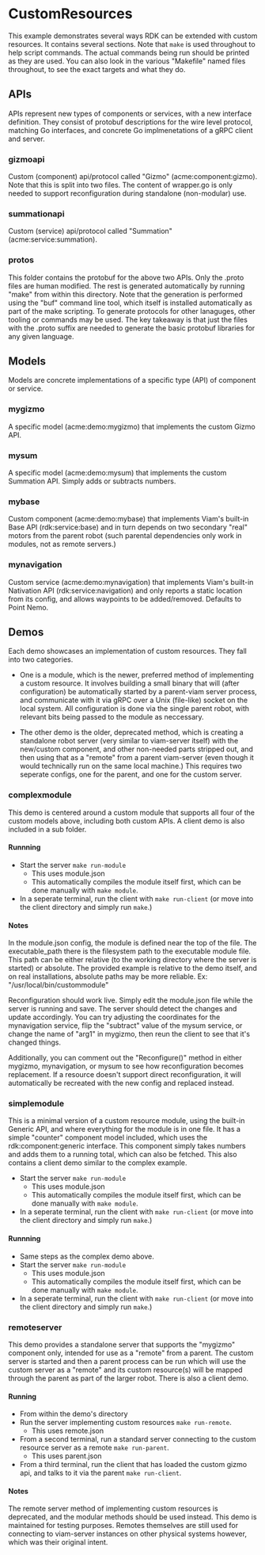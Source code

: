 # CustomResources
This example demonstrates several ways RDK can be extended with custom resources. It contains several sections. Note that `make` is used throughout to help script commands. The actual commands being run should be printed as they are used. You can also look in the various "Makefile" named files throughout, to see the exact targets and what they do.

## APIs
APIs represent new types of components or services, with a new interface definition. They consist of protobuf descriptions for the wire level protocol, matching Go interfaces, and concrete Go implmenetations of a gRPC client and server.

### gizmoapi
Custom (component) api/protocol called "Gizmo" (acme:component:gizmo).
Note that this is split into two files. The content of wrapper.go is only needed to support reconfiguration during standalone (non-modular) use.

### summationapi
Custom (service) api/protocol called "Summation" (acme:service:summation).

### protos
This folder contains the protobuf for the above two APIs. Only the .proto files are human modified. The rest is generated automatically by running "make" from within this directory. Note that the generation is performed using the "buf" command line tool, which itself is installed automatically as part of the make scripting. To generate protocols for other lanaguges, other tooling or commands may be used. The key takeaway is that just the files with the .proto suffix are needed to generate the basic protobuf libraries for any given language.

## Models
Models are concrete implementations of a specific type (API) of component or service.

### mygizmo
A specific model (acme:demo:mygizmo) that implements the custom Gizmo API.

### mysum
A specific model (acme:demo:mysum) that implements the custom Summation API. Simply adds or subtracts numbers.

### mybase
Custom component (acme:demo:mybase) that implements Viam's built-in Base API (rdk:service:base) and in turn depends on two secondary "real" motors from the parent robot (such parental dependencies only work in modules, not as remote servers.)

### mynavigation
Custom service (acme:demo:mynavigation) that implements Viam's built-in Nativation API (rdk:service:navigation) and only reports a static location from its config, and allows waypoints to be added/removed. Defaults to Point Nemo.

## Demos
Each demo showcases an implementation of custom resources. They fall into two categories.

* One is a module, which is the newer, preferred method of implementing a custom resource. It involves building a small binary that will (after configuration) be automatically started by a parent-viam server process, and communicate with it via gRPC over a Unix (file-like) socket on the local system. All configuration is done via the single parent robot, with relevant bits being passed to the module as neccessary.

* The other demo is the older, deprecated method, which is creating a standalone robot server (very similar to viam-server itself) with the new/custom component, and other non-needed parts stripped out, and then using that as a "remote" from a parent viam-server (even though it would technically run on the same local machine.) This requires two seperate configs, one for the parent, and one for the custom server.

### complexmodule
This demo is centered around a custom module that supports all four of the custom models above, including both custom APIs. A client demo is also included in a sub folder.

#### Runnning
* Start the server `make run-module`
  * This uses module.json
  * This automatically compiles the module itself first, which can be done manually with `make module`.
* In a seperate terminal, run the client with `make run-client` (or move into the client directory and simply run `make`.)

#### Notes
In the module.json config, the module is defined near the top of the file. The executable_path there is the filesystem path to the executable module file. This path can be either relative (to the working directory where the server is started) or absolute. The provided example is relative to the demo itself, and on real installations, absolute paths may be more reliable. Ex: "/usr/local/bin/custommodule"

Reconfiguration should work live. Simply edit the module.json file while the server is running and save. The server should detect the changes and update accordingly. You can try adjusting the coordinates for the mynavigation service, flip the "subtract" value of the mysum service, or change the name of "arg1" in mygizmo, then reun the client to see that it's changed things.

Additionally, you can comment out the "Reconfigure()" method in either mygizmo, mynavigation, or mysum to see how reconfiguration becomes replacement. If a resource doesn't support direct reconfiguration, it will automatically be recreated with the new config and replaced instead.

### simplemodule
This is a minimal version of a custom resource module, using the built-in Generic API, and where everything for the module is in one file. It has a simple "counter" component model included, which uses the rdk:component:generic interface. This component simply takes numbers and adds them to a running total, which can also be fetched. This also contains a client demo similar to the complex example.
* Start the server `make run-module`
  * This uses module.json
  * This automatically compiles the module itself first, which can be done manually with `make module`.
* In a seperate terminal, run the client with `make run-client` (or move into the client directory and simply run `make`.)

#### Runnning
* Same steps as the complex demo above.
* Start the server `make run-module`
  * This uses module.json
  * This automatically compiles the module itself first, which can be done manually with `make module`.
* In a seperate terminal, run the client with `make run-client` (or move into the client directory and simply run `make`.)

### remoteserver
This demo provides a standalone server that supports the "mygizmo" component only, intended for use as a "remote" from a parent. The custom server is started and then a parent process can be run which will use the custom server as a "remote" and its custom resource(s) will be mapped through the parent as part of the larger robot. There is also a client demo.

#### Running
* From within the demo's directory
* Run the server implementing custom resources `make run-remote`.
  * This uses remote.json
* From a second terminal, run a standard server connecting to the custom resource server as a remote `make run-parent`.
  * This uses parent.json
* From a third terminal, run the client that has loaded the custom gizmo api, and talks to it via the parent `make run-client`.

#### Notes
The remote server method of implementing custom resources is deprecated, and the modular methods should be used instead. This demo is maintained for testing purposes. Remotes themselves are still used for connecting to viam-server instances on other physical systems however, which was their original intent.
